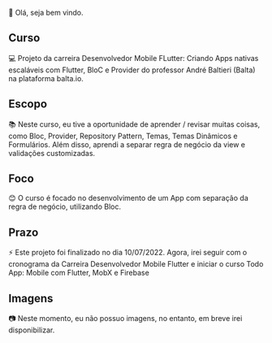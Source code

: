 👋 Olá, seja bem vindo.

## Curso

💻 Projeto da carreira Desenvolvedor Mobile FLutter: Criando Apps nativas escaláveis com Flutter, BloC e Provider do professor André Baltieri (Balta) na plataforma balta.io.

## Escopo

📚 Neste curso, eu tive a oportunidade de aprender / revisar muitas coisas, como Bloc, Provider, Repository Pattern, Temas, Temas Dinâmicos e Formulários. Além disso, aprendi a separar regra de negócio da view e validações customizadas.

## Foco

😊 O curso é focado no desenvolvimento de um App com separação da regra de negócio, utilizando Bloc.

## Prazo

⚡ Este projeto foi finalizado no dia 10/07/2022. Agora, irei seguir com o cronograma da Carreira Desenvolvedor Mobile Flutter e iniciar o curso Todo App: Mobile com Flutter, MobX e Firebase 

## Imagens

:camera: Neste momento, eu não possuo imagens, no entanto, em breve irei disponibilizar.

